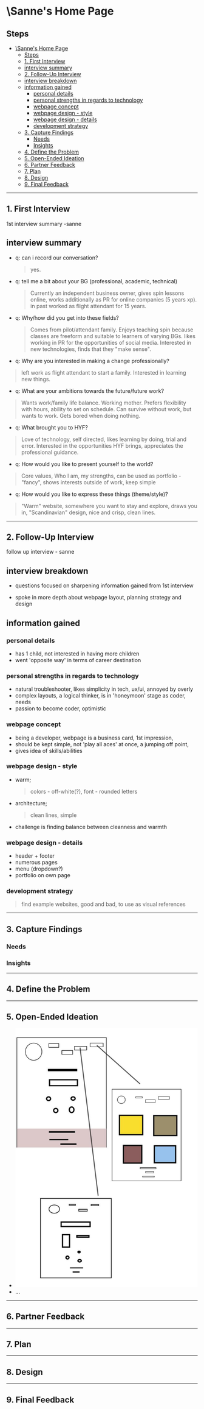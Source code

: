 # \Sanne's Home Page

## Steps

- [\Sanne's Home Page](#sannes-home-page)
  - [Steps](#steps)
  - [1. First Interview](#1-first-interview)
  - [interview summary](#interview-summary)
  - [2. Follow-Up Interview](#2-follow-up-interview)
  - [interview breakdown](#interview-breakdown)
  - [information gained](#information-gained)
    - [personal details](#personal-details)
    - [personal strengths in regards to technology](#personal-strengths-in-regards-to-technology)
    - [webpage concept](#webpage-concept)
    - [webpage design - style](#webpage-design---style)
    - [webpage design - details](#webpage-design---details)
    - [development strategy](#development-strategy)
  - [3. Capture Findings](#3-capture-findings)
    - [Needs](#needs)
    - [Insights](#insights)
  - [4. Define the Problem](#4-define-the-problem)
  - [5. Open-Ended Ideation](#5-open-ended-ideation)
  - [6. Partner Feedback](#6-partner-feedback)
  - [7. Plan](#7-plan)
  - [8. Design](#8-design)
  - [9. Final Feedback](#9-final-feedback)

---

## 1. First Interview

1st interview summary -sanne

## interview summary

- q: can i record our conversation?

  > yes.

- q: tell me a bit about your BG (professional, academic, technical)

  > Currently an independent business owner, gives spin lessons online, works
  > additionally as PR for online companies (5 years xp). in past worked as
  > flight attendant for 15 years.

- q: Why/how did you get into these fields?

  > Comes from pilot/attendant family. Enjoys teaching spin because classes are
  > freeform and suitable to learners of varying BGs. likes working in PR for
  > the opportunities of social media. Interested in new technologies, finds
  > that they "make sense".

- q: Why are you interested in making a change professionally?

> left work as flight attendant to start a family. Interested in learning new
> things.

- q: What are your ambitions towards the future/future work?

> Wants work/family life balance. Working mother. Prefers flexibility with
> hours, ability to set on schedule. Can survive without work, but wants to
> work. Gets bored when doing nothing.

- q: What brought you to HYF?

> Love of technology, self directed, likes learning by doing, trial and error.
> Interested in the opportunities HYF brings, appreciates the professional
> guidance.

- q: How would you like to present yourself to the world?

> Core values, Who I am, my strengths, can be used as portfolio - "fancy", shows
> interests outside of work, keep simple

- q: How would you like to express these things (theme/style)?

> "Warm" website, somewhere you want to stay and explore, draws you in,
> "Scandinavian" design, nice and crisp, clean lines.

---

## 2. Follow-Up Interview

follow up interview - sanne

## interview breakdown

- questions focused on sharpening information gained from 1st interview

- spoke in more depth about webpage layout, planning strategy and design

## information gained

### personal details

- has 1 child, not interested in having more children
- went 'opposite way' in terms of career destination

### personal strengths in regards to technology

- natural troubleshooter, likes simplicity in tech, ux/ui, annoyed by overly
- complex layouts, a logical thinker, is in 'honeymoon' stage as coder, needs
- passion to become coder, optimistic

### webpage concept

- being a developer, webpage is a business card, 1st impression,
- should be kept simple, not 'play all aces' at once, a jumping off point,
- gives idea of skills/abilities

### webpage design - style

- warm;

  > colors - off-white(?), font - rounded letters

- architecture;

  > clean lines, simple

- challenge is finding balance between cleanness and warmth

### webpage design - details

- header + footer
- numerous pages
- menu (dropdown?)
- portfolio on own page

### development strategy

> find example websites, good and bad, to use as visual references

---

## 3. Capture Findings

<!-- Take some time to consolidate & summarize what you learned in the previous two interviews. -->

### Needs

<!-- What exactly does your partner need from their home page? Are they looking for collaborators? A job?Learning opportunities? Or something you never expected? -->

### Insights

<!-- New learnings about your partner to use in your design -->

---

## 4. Define the Problem

<!--
  In your own words describe:

  - Why does your partner need this home page?
  - How do they want to be represented?
  - Who do they want to visit their page?
  - What do they want different visitors to see them?

  A useful format:

  - _partner's name_ needs a way to _?_.
    - Unexpectedly, in their world, _?_.
-->

---

## 5. Open-Ended Ideation

- ![Sanne Ideation](image/sanne_-_ideation.jpg)
- ...

---

## 6. Partner Feedback

<!-- Discuss your ideas with your partner. lots of `why?`. -->

---

## 7. Plan

<!-- With your partner, come up with a Backlog and Wireframe for their Home page -->

---

## 8. Design

<!-- Propose an Atomic Design for your partner's home page. This could include a color palate, button designs, icons, ... -->

---

## 9. Final Feedback

<!--
  The Design Process is never finished!

  After you've finished the Plan & Design ask your partner for feedback. In a professional setting this would be the beginning of a whole new development cycle.
-->
